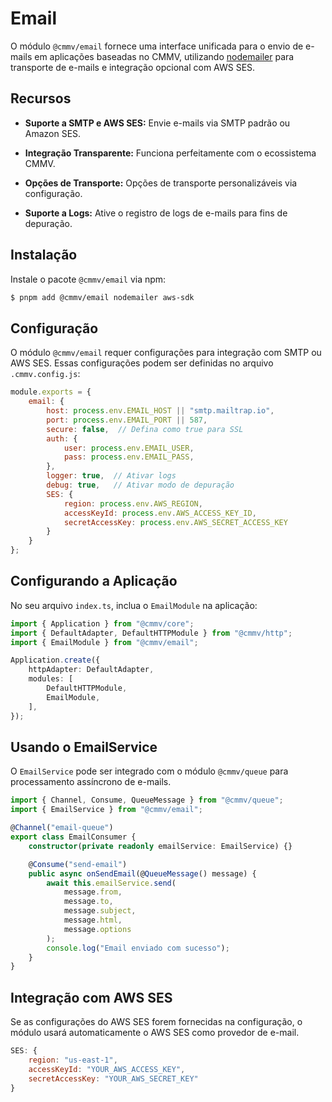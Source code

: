 # Email

O módulo `@cmmv/email` fornece uma interface unificada para o envio de e-mails em aplicações baseadas no CMMV, utilizando [nodemailer](https://nodemailer.com/) para transporte de e-mails e integração opcional com AWS SES.

## Recursos

* **Suporte a SMTP e AWS SES:** Envie e-mails via SMTP padrão ou Amazon SES.

* **Integração Transparente:** Funciona perfeitamente com o ecossistema CMMV.

* **Opções de Transporte:** Opções de transporte personalizáveis via configuração.

* **Suporte a Logs:** Ative o registro de logs de e-mails para fins de depuração.

## Instalação

Instale o pacote `@cmmv/email` via npm:

```bash
$ pnpm add @cmmv/email nodemailer aws-sdk
```

## Configuração

O módulo `@cmmv/email` requer configurações para integração com SMTP ou AWS SES. Essas configurações podem ser definidas no arquivo `.cmmv.config.js`:

```javascript
module.exports = {
    email: {
        host: process.env.EMAIL_HOST || "smtp.mailtrap.io",
        port: process.env.EMAIL_PORT || 587,
        secure: false,  // Defina como true para SSL
        auth: {
            user: process.env.EMAIL_USER,
            pass: process.env.EMAIL_PASS,
        },
        logger: true,  // Ativar logs
        debug: true,   // Ativar modo de depuração
        SES: {
            region: process.env.AWS_REGION,
            accessKeyId: process.env.AWS_ACCESS_KEY_ID,
            secretAccessKey: process.env.AWS_SECRET_ACCESS_KEY
        }
    }
};
```

## Configurando a Aplicação

No seu arquivo `index.ts`, inclua o `EmailModule` na aplicação:

```typescript
import { Application } from "@cmmv/core";
import { DefaultAdapter, DefaultHTTPModule } from "@cmmv/http";
import { EmailModule } from "@cmmv/email";

Application.create({
    httpAdapter: DefaultAdapter,
    modules: [
        DefaultHTTPModule,
        EmailModule,
    ],
});
```

## Usando o EmailService

O `EmailService` pode ser integrado com o módulo `@cmmv/queue` para processamento assíncrono de e-mails.

```typescript
import { Channel, Consume, QueueMessage } from "@cmmv/queue";
import { EmailService } from "@cmmv/email";

@Channel("email-queue")
export class EmailConsumer {
    constructor(private readonly emailService: EmailService) {}

    @Consume("send-email")
    public async onSendEmail(@QueueMessage() message) {
        await this.emailService.send(
            message.from,
            message.to,
            message.subject,
            message.html,
            message.options
        );
        console.log("Email enviado com sucesso");
    }
}
```

## Integração com AWS SES

Se as configurações do AWS SES forem fornecidas na configuração, o módulo usará automaticamente o AWS SES como provedor de e-mail.

```javascript
SES: {
    region: "us-east-1",
    accessKeyId: "YOUR_AWS_ACCESS_KEY",
    secretAccessKey: "YOUR_AWS_SECRET_KEY"
}
```